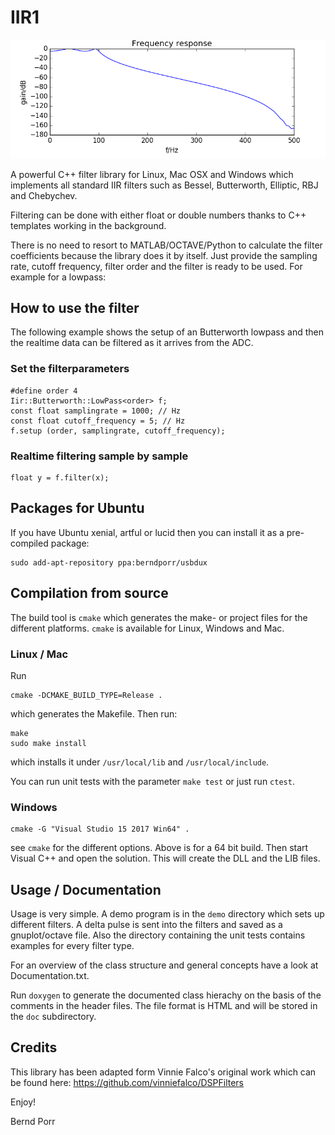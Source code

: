 # IIR1

![alt tag](cheby1.png)

A powerful C++ filter library for Linux, Mac OSX
and Windows which implements all standard IIR filters such as
Bessel, Butterworth, Elliptic, RBJ and Chebychev.

Filtering can be done with either float or double numbers
thanks to C++ templates working in the background.

There is no need to resort to MATLAB/OCTAVE/Python to calculate
the filter coefficients because the library does it
by itself. Just provide the sampling rate, cutoff
frequency, filter order and the filter is
ready to be used. For example for a lowpass:

## How to use the filter
The following example shows the setup of an Butterworth
lowpass and then the realtime data can be filtered as
it arrives from the ADC.

### Set the filterparameters
```
#define order 4
Iir::Butterworth::LowPass<order> f;
const float samplingrate = 1000; // Hz
const float cutoff_frequency = 5; // Hz
f.setup (order, samplingrate, cutoff_frequency);
```
       
### Realtime filtering sample by sample
```
float y = f.filter(x);
```

## Packages for Ubuntu

If you have Ubuntu xenial, artful or lucid then you can
install it as a pre-compiled package:

```
sudo add-apt-repository ppa:berndporr/usbdux
```

## Compilation from source

The build tool is `cmake` which generates the make- or project
files for the different platforms. `cmake` is available for Linux, Windows
and Mac.

### Linux / Mac

Run
```
cmake -DCMAKE_BUILD_TYPE=Release .
```
which generates the Makefile. Then run:
```
make
sudo make install
```
which installs it under `/usr/local/lib` and `/usr/local/include`.

You can run unit tests with the parameter `make test` or just run `ctest`.

### Windows

```
cmake -G "Visual Studio 15 2017 Win64" .
```

see `cmake` for the different options. Above is for a 64 bit build.
Then start Visual C++ and open the solution. This will create
the DLL and the LIB files.

## Usage / Documentation

Usage is very simple. A demo program is in the `demo` directory which
sets up different filters. A delta pulse is sent into
the filters and saved as a gnuplot/octave file. Also the directory
containing the unit tests contains examples for every filter
type.

For an overview of the class structure and general concepts have a look at Documentation.txt.

Run `doxygen` to generate the documented class hierachy on the basis of
the comments in the header files. The file format is HTML and will be
stored in the `doc` subdirectory.

## Credits

This library has been adapted form Vinnie Falco's
original work which can be found here:
https://github.com/vinniefalco/DSPFilters

Enjoy!

Bernd Porr
